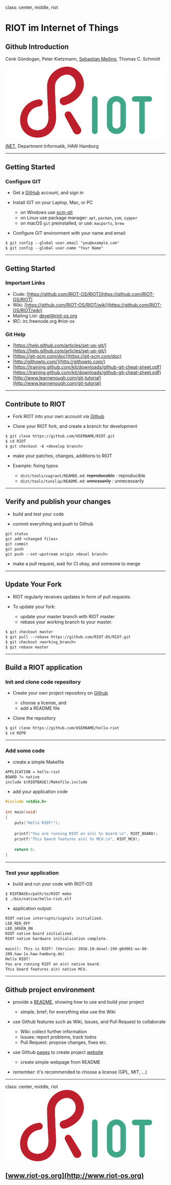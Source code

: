 class: center, middle, riot

# RIOT im Internet of Things

## Github Introduction

Cenk Gündogan, Peter Kietzmann, [Sebastian Meiling](mailto:sebastian.meiling@haw-hamburg.de), Thomas C. Schmidt

![:scale 50%](img/riot.png)

[iNET](http://www.inet.haw-hamburg.de), Department Informatik, HAW Hamburg

---

## Getting Started

### Configure GIT

* Get a [GitHub](https://github.com) account, and sign in

* Install GIT on your Laptop, Mac, or PC
    * on Windows use [scm-git](https://git-scm.com/download/win)
    * on Linux use package manager: `apt`, `pacman`, `yum`, `zypper`
    * on macOS `git` preinstalled, or use: `macports`, `brew`

* Configure GIT environment with your name and email:

```Shell
$ git config --global user.email "you@example.com"
$ git config --global user.name "Your Name"
```

---

## Getting Started

### Important Links

* Code: [https://github.com/RIOT-OS/RIOT](https://github.com/RIOT-OS/RIOT)
* Wiki: [https://github.com/RIOT-OS/RIOT/wiki](https://github.com/RIOT-OS/RIOT/wiki)
* Mailing List: devel@riot-os.org
* IRC: irc.freenode.org #riot-os

### Git Help

* [https://help.github.com/articles/set-up-git/](https://help.github.com/articles/set-up-git/)
* [https://git-scm.com/doc](https://git-scm.com/doc)
* [http://githowto.com/](http://githowto.com/)
* [https://training.github.com/kit/downloads/github-git-cheat-sheet.pdf](https://training.github.com/kit/downloads/github-git-cheat-sheet.pdf)
* [http://www.learnenough.com/git-tutorial](http://www.learnenough.com/git-tutorial)

---

## Contribute to RIOT

* Fork RIOT into your own account via [Github](https://github.com/RIOT-OS/RIOT)

* Clone your RIOT fork, and create a branch for development

```Shell
$ git clone https://github.com/USERNAME/RIOT.git
$ cd RIOT
$ git checkout -b <develop branch>
```

* make your patches, changes, additions to RIOT

* Example: fixing typos
    * `dist/tools/vagrant/REAMDE.md`: ~~reproducable~~ : reproducible
    * `dist/tools/tunslip/README.md`: ~~unnessarily~~ : unnecessarily

---

## Verify and publish your changes

* build and test your code

* commit everything and push to Github

```Shell
git status
git add <changed files>
git commit
git push
git push --set-upstream origin <devel branch>
```

* make a pull request, wait for CI okay, and someone to merge

---

## Update Your Fork

* RIOT regularly receives updates in form of pull requests.

* To update your fork:
  * update your master branch with RIOT master
  * rebase your working branch to your master.

```Shell
$ git checkout master
$ git pull --rebase https://github.com/RIOT-OS/RIOT.git
$ git checkout <working_branch>
$ git rebase master
```

---

## Build a RIOT application

### Init and clone code repository
* Create your own project repository on [Github](https://github.com/smartuni/)
    * choose a license, and
    * add a README file

* Clone the repository

```Shell
$ git clone https://github.com/USERNAME/hello-riot
$ cd REPO
```

---

### Add some code
* create a simple Makefile

```Make
APPLICATION = hello-riot
BOARD ?= native
include $(RIOTBASE)/Makefile.include
```

* add your application code

```C
#include <stdio.h>

int main(void)
{
    puts("Hello RIOT!");

    printf("You are running RIOT on a(n) %s board.\n", RIOT_BOARD);
    printf("This board features a(n) %s MCU.\n", RIOT_MCU);

    return 0;
}
```

---

### Test your application
* build and run your code with RIOT-OS

```Shell
$ RIOTBASE=/path/to/RIOT make
$ ./bin/native/hello-riot.elf
```

* application output:

```Shell
RIOT native interrupts/signals initialized.
LED_RED_OFF
LED_GREEN_ON
RIOT native board initialized.
RIOT native hardware initialization complete.

main(): This is RIOT! (Version: 2016.10-devel-199-g0d901-ws-86-209.haw-1x.haw-hamburg.de)
Hello RIOT!
You are running RIOT on a(n) native board.
This board features a(n) native MCU.

```
---

## Github project environment

* provide a [README](https://github.com/smartuni/examples), showing how to use and build your project
    * simple, brief; for everything else use the Wiki

* use Github features such as Wiki, Issues, and Pull Request to collaborate
    * Wiki: collect further information
    * Issues: report problems, track todos
    * Pull Request: propose changes, fixes etc.  

* use Github [pages](https://pages.github.com/) to create project [website](http://smartuni.github.io/examples)
    * create simple webpage from README

* remember: it's recommended to choose a license (GPL, MIT, ...)

---

class: center, middle, riot
[![:scale 100%](img/riot.png)](http://www.riot-os.org)
## [www.riot-os.org](http://www.riot-os.org)
